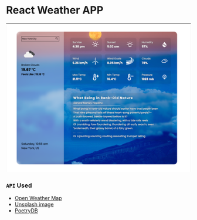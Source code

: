 # React Weather APP
![This is an image](weather_app.png)
###  `API` Used
 - [Open Weather Map](https://openweathermap.org/api)
 - [Unsplash image](https://unsplash.com/developers)
 - [PoetryDB](https://poetrydb.org/index.html)

